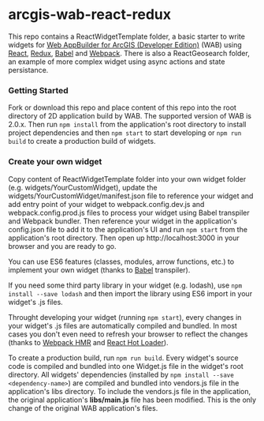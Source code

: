 # arcgis-wab-react-redux

This repo contains a ReactWidgetTemplate folder, a basic starter to write widgets for [Web AppBuilder for ArcGIS (Developer Edition)](https://developers.arcgis.com/web-appbuilder) (WAB) using [React](https://github.com/facebook/react), [Redux](https://github.com/reactjs/redux), [Babel](https://github.com/babel/babel) and [Webpack](https://github.com/webpack/webpack). There is also a ReactGeosearch folder, an example of more complex widget using async actions and state persistance.

### Getting Started

Fork or download this repo and place content of this repo into the root directory of 2D application build by WAB. The supported version of WAB is 2.0.x. Then run `npm install` from the application's root directory to install project dependencies and then `npm start` to start developing or `npm run build` to create a production build of widgets.

### Create your own widget

Copy content of ReactWidgetTemplate folder into your own widget folder (e.g. widgets/YourCustomWidget), update the widgets/YourCustomWidget/manifest.json file to reference your widget and add entry point of your widget to webpack.config.dev.js and webpack.config.prod.js files to process your widget using Babel transpiler and Webpack bundler. Then reference your widget in the application's config.json file to add it to the application's UI and run `npm start` from the application's root directory. Then open up http://localhost:3000 in your browser and you are ready to go.

You can use ES6 features (classes, modules, arrow functions, etc.) to implement your own widget (thanks to [Babel](https://github.com/babel/babel) transpiler).

If you need some third party library in your widget (e.g. lodash), use `npm install --save lodash` and then import the library using ES6 import in your widget's .js files.

Throught developing your widget (running `npm start`), every changes in your widget's .js files are automatically compiled and bundled. In most cases you don't even need to refresh your browser to reflect the changes (thanks to [Webpack HMR](https://webpack.github.io/docs/hot-module-replacement.html) and [React Hot Loader](https://github.com/gaearon/react-hot-loader)).

To create a production build, run `npm run build`. Every widget's source code is compiled and bundled into one Widget.js file in the widget's root directory. All widgets' dependencies (installed by `npm install --save <dependency-name>`) are compiled and bundled into vendors.js file in the application's libs directory. To include the vendors.js file in the application, the original application's **libs/main.js** file has been modified. This is the only change of the original WAB application's files.

